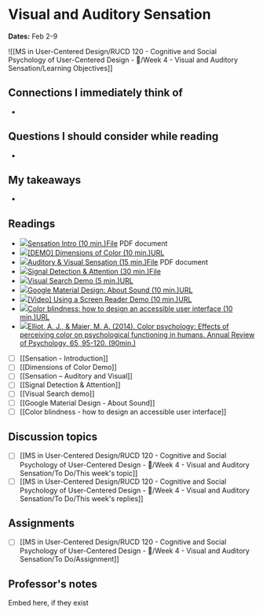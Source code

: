 # Visual and Auditory Sensation
**Dates:** Feb 2-9

![[MS in User-Centered Design/RUCD 120 - Cognitive and Social Psychology of User-Centered Design - 💾/Week 4 - Visual and Auditory Sensation/Learning Objectives]]

## Connections I immediately think of
- 

## Questions I should consider while reading
- 

## My takeaways
- 


## Readings
-   [![](https://moodle2.brandeis.edu/theme/image.php/boost/core/1643446401/f/pdf-24)Sensation Intro (10 min.)File](https://moodle2.brandeis.edu/mod/resource/view.php?id=2067275) PDF document
-   [![](https://moodle2.brandeis.edu/theme/image.php/boost/url/1643446401/icon)[DEMO] Dimensions of Color (10 min.)URL](https://moodle2.brandeis.edu/mod/url/view.php?id=2067278)
-   [![](https://moodle2.brandeis.edu/theme/image.php/boost/core/1643446401/f/pdf-24)Auditory & Visual Sensation (15 min.)File](https://moodle2.brandeis.edu/mod/resource/view.php?id=2067276) PDF document    
-   [![](https://moodle2.brandeis.edu/theme/image.php/boost/core/1643446401/f/pdf-24)Signal Detection & Attention (30 min.)File](https://moodle2.brandeis.edu/mod/resource/view.php?id=2067290)
-   [![](https://moodle2.brandeis.edu/theme/image.php/boost/url/1643446401/icon)Visual Search Demo (5 min.)URL](https://moodle2.brandeis.edu/mod/url/view.php?id=2067291)
-   [![](https://moodle2.brandeis.edu/theme/image.php/boost/url/1643446401/icon)Google Material Design: About Sound (10 min.)URL](https://moodle2.brandeis.edu/mod/url/view.php?id=2096235)
-   [![](https://moodle2.brandeis.edu/theme/image.php/boost/url/1643446401/icon)[Video] Using a Screen Reader Demo (10 min.)URL](https://moodle2.brandeis.edu/mod/url/view.php?id=2096423)
-   [![](https://moodle2.brandeis.edu/theme/image.php/boost/url/1643446401/icon)Color blindness: how to design an accessible user interface (10 min.)URL](https://moodle2.brandeis.edu/mod/url/view.php?id=2143536)
-   [![](https://moodle2.brandeis.edu/theme/image.php/boost/url/1643446401/icon)Elliot, A. J., & Maier, M. A. (2014). Color psychology: Effects of perceiving color on psychological functioning in humans. Annual Review of Psychology, 65, 95-120. (90min.)](https://moodle2.brandeis.edu/mod/url/view.php?id=2143565)
- [ ] [[Sensation - Introduction]]
- [ ] [[Dimensions of Color Demo]]
- [ ] [[Sensation – Auditory and Visual]]
- [ ] [[Signal Detection & Attention]]
- [ ] [[Visual Search demo]]
- [ ] [[Google Material Design - About Sound]]
- [ ] [[Color blindness - how to design an accessible user interface]]

## Discussion topics
- [ ] [[MS in User-Centered Design/RUCD 120 - Cognitive and Social Psychology of User-Centered Design - 💾/Week 4 - Visual and Auditory Sensation/To Do/This week's topic]]
- [ ] [[MS in User-Centered Design/RUCD 120 - Cognitive and Social Psychology of User-Centered Design - 💾/Week 4 - Visual and Auditory Sensation/To Do/This week's replies]]

## Assignments
- [ ] [[MS in User-Centered Design/RUCD 120 - Cognitive and Social Psychology of User-Centered Design - 💾/Week 4 - Visual and Auditory Sensation/To Do/Assignment]]

## Professor's notes
Embed here, if they exist